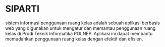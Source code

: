 ﻿# SIPARTI

sistem informasi penggunaan ruang kelas adalah sebuah aplikasi berbasis web yang digunakan untuk mengatur dan memantau penggunaan ruang kelas di Prodi Teknik Informatika POLNEP. Aplikasi ini dapat membantu memudahkan penggunaan ruang kelas dengan efektif dan efisien.

